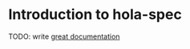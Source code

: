 # Introduction to hola-spec

TODO: write [great documentation](http://jacobian.org/writing/what-to-write/)
